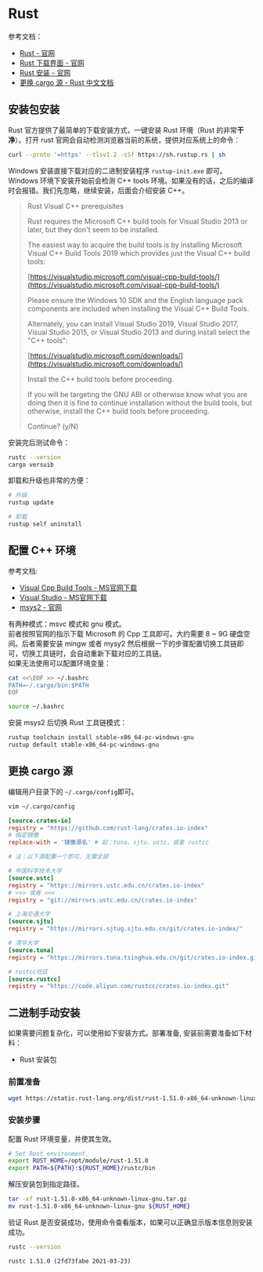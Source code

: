 <a name="FaUlf"></a>
# Rust
参考文档：

- [Rust - 官网](https://www.rust-lang.org)
- [Rust 下载界面 - 官网](https://www.rust-lang.org/tools/install)
- [Rust 安装 - 官网](https://forge.rust-lang.org/infra/other-installation-methods.html)
- [更换 cargo 源 - Rust 中文文档](https://cargo.budshome.com/reference/source-replacement.html)
<a name="HTbvx"></a>
## 安装包安装
Rust 官方提供了最简单的下载安装方式，一键安装 Rust 环境（Rust 的非常**干净**）。打开 rust 官网会自动检测浏览器当前的系统，提供对应系统上的命令：
```bash
curl --proto '=https' --tlsv1.2 -sSf https://sh.rustup.rs | sh
```
Windows 安装直接下载对应的二进制安装程序 `rustup-init.exe` 即可。<br />Windows 环境下安装开始前会检测 C++ tools 环境。如果没有的话，之后的编译时会报错。我们先忽略，继续安装，后面会介绍安装 C++。
> Rust Visual C++ prerequisites
> 
> Rust requires the Microsoft C++ build tools for Visual Studio 2013 or
> later, but they don't seem to be installed.
> 
> The easiest way to acquire the build tools is by installing Microsoft
> Visual C++ Build Tools 2019 which provides just the Visual C++ build
> tools:
> 
>   [https://visualstudio.microsoft.com/visual-cpp-build-tools/](https://visualstudio.microsoft.com/visual-cpp-build-tools/)
> 
> Please ensure the Windows 10 SDK and the English language pack components
> are included when installing the Visual C++ Build Tools.
> 
> Alternately, you can install Visual Studio 2019, Visual Studio 2017,
> Visual Studio 2015, or Visual Studio 2013 and during install select
> the "C++ tools":
> 
>   [https://visualstudio.microsoft.com/downloads/](https://visualstudio.microsoft.com/downloads/)
> 
> Install the C++ build tools before proceeding.
> 
> If you will be targeting the GNU ABI or otherwise know what you are
> doing then it is fine to continue installation without the build
> tools, but otherwise, install the C++ build tools before proceeding.
> 
> Continue? (y/N)

安装完后测试命令：
```bash
rustc --version
cargo versuib
```
卸载和升级也非常的方便：
```bash
# 升级
rustup update

# 卸载
rustup self uninstall
```
<a name="cb3Ya"></a>
## 配置 C++ 环境
参考文档:

- [Visual Cpp Build Tools - MS官网下载](https://visualstudio.microsoft.com/visual-cpp-build-tools/)
- [Visual Studio - MS官网下载](https://visualstudio.microsoft.com/downloads/)
- [msys2 - 官网](https://www.msys2.org/)

有两种模式：msvc 模式和 gnu 模式。<br />前者按照官网的指示下载 Microsoft 的 Cpp 工具即可。大约需要 8 ~ 9G 硬盘空间。后者需要安装 mingw 或者 mysy2 然后根据一下的步骤配置切换工具链即可，切换工具链时，会自动重新下载对应的工具链。<br />如果无法使用可以配置环境变量：
```bash
cat <<\EOF >> ~/.bashrc
PATH=~/.cargo/bin:$PATH
EOF

source ~/.bashrc
```
安装 msys2 后切换 Rust 工具链模式：
```bash
rustup toolchain install stable-x86_64-pc-windows-gnu
rustup default stable-x86_64-pc-windows-gnu
```
<a name="CzmFZ"></a>
## 更换 cargo 源
编辑用户目录下的 `~/.cargo/config`即可。
```bash
vim ~/.cargo/config
```
```toml
[source.crates-io]
registry = "https://github.com/rust-lang/crates.io-index"
# 指定镜像
replace-with = '镜像源名' # 如：tuna、sjtu、ustc，或者 rustcc

# 注：以下源配置一个即可，无需全部

# 中国科学技术大学
[source.ustc]
registry = "https://mirrors.ustc.edu.cn/crates.io-index"
# >>> 或者 <<<
registry = "git://mirrors.ustc.edu.cn/crates.io-index"

# 上海交通大学
[source.sjtu]
registry = "https://mirrors.sjtug.sjtu.edu.cn/git/crates.io-index/"

# 清华大学
[source.tuna]
registry = "https://mirrors.tuna.tsinghua.edu.cn/git/crates.io-index.git"

# rustcc社区
[source.rustcc]
registry = "https://code.aliyun.com/rustcc/crates.io-index.git"
```
<a name="a81eZ"></a>
## 二进制手动安装
如果需要问题复杂化，可以使用如下安装方式。部署准备, 安装前需要准备如下材料：

- Rust 安装包
<a name="PJlT9"></a>
### 前置准备
```bash
wget https://static.rust-lang.org/dist/rust-1.51.0-x86_64-unknown-linux-gnu.tar.gz
```
<a name="KZbZ7"></a>
### 安装步骤
配置 Rust 环境变量，并使其生效。
```bash
# Set Rust environment.
export RUST_HOME=/opt/module/rust-1.51.0
export PATH=${PATH}:${RUST_HOME}/rustc/bin
```
解压安装包到指定路径。
```bash
tar -xf rust-1.51.0-x86_64-unknown-linux-gnu.tar.gz
mv rust-1.51.0-x86_64-unknown-linux-gnu ${RUST_HOME}
```
验证 Rust 是否安装成功，使用命令查看版本，如果可以正确显示版本信息则安装成功。
```bash
rustc --version
```
```
rustc 1.51.0 (2fd73fabe 2021-03-23)
```
